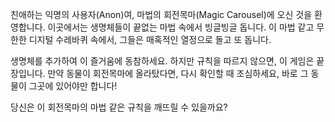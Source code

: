 친애하는 익명의 사용자(Anon)여, 마법의 회전목마(Magic Carousel)에 오신 것을 환영합니다. 이곳에서는 생명체들이 끝없는 마법 속에서 빙글빙글 돕니다. 이 마법 같고 무한한 디지털 수레바퀴 속에서, 그들은 매혹적인 열정으로 돌고 또 돕니다.

생명체를 추가하여 이 즐거움에 동참하세요. 하지만 규칙을 따르지 않으면, 이 게임은 끝장입니다.
만약 동물이 회전목마에 올라탔다면, 다시 확인할 때 조심하세요, 바로 그 동물이 그곳에 있어야만 합니다!

당신은 이 회전목마의 마법 같은 규칙을 깨뜨릴 수 있을까요?
